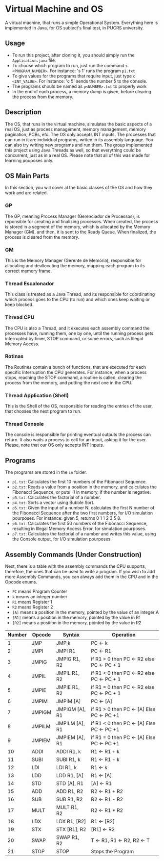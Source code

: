 # Virtual Machine and OS
A virtual machine, that runs a simple Operational System. Everything here is implemented in Java, for OS subject's final test, in PUCRS university. 

## Usage
- To run this project, after cloning it, you should simply run the ```Application.java``` file.
- To choose which program to run, just run the command ```s <PROGRAM_NUMBER>```. For instance: 's 1' runs the program ```p1.txt```
- To give values for the programs that require input, just type ``` c <INT_VALUE> ```. For instance: 'c 5' sends the number 5 to the console.
- The programs should be named as ```p<NUMBER>.txt``` to properly work
- In the end of each process, a memory dump is given, before clearing the process from the memory.

## Description
The OS, that runs in the virtual machine, simulates the basic aspects of a real OS, just as process management, memory management, memory pagination, PCBs, etc. The OS only accepts INT inputs. The processes that can run in it are individual programs, writen in its assembly language. You can also try writing new programs and run them. The group implemented this project using Java Threads as well, so that everything could be concurrent, just as in a real OS. Please note that all of this was made for learning pouposes only.

## OS Main Parts
In this section, you will cover al the basic classes of the OS and how they work and are related.

### GP
The GP, meaning Process Manager (Gerenciador de Processos), is reponsible for creating and finalizing processes. When created, the process is stored in a segment of the memory, which is allocated by the Memory Manager (GM), and then, it is sent to the Ready Queue. When finalized, the process is cleared from the memory. 

### GM
This is the Memory Manager (Gerente de Memória), responsible for allocating and deallocating the memory, mapping each program to its correct memory frame.

### Thread Escalonador
This class is treated as a Java Thread, and its responsible for coordinating which process goes to the CPU (to run) and which ones keep waiting or keep blocked.

### Thread CPU
The CPU is also a Thread, and it executes each assembly command the processes have, running them, one by one, until the running process gets interrupted by timer, STOP command, or some errors, such as Illegal Memory Access.

### Rotinas
The Routines contain a bunch of functions, that are executed for each specific Interruption the CPU generates. For instance, when a process stops, reaching the STOP command, a routine is called, clearing the process from the memory, and putting the next one in the CPU.

### Thread Application (Shell)
This is the Shell of the OS, responsible for reading the entries of the user, that chooses the next program to run.

### Thread Console
The console is responsible for printing eventual outputs the process can return. It also waits a process to call for an input, asking it for the user. Please, note that our OS only accepts INT inputs.


## Programs
The programs are stored in the ```in``` folder.
 - ```p1.txt```: Calculates the first 10 numbers of the Fibonacci Sequence.
 - ```p2.txt```: Reads a value from a position in the memory, and calculates the Fibonacci Sequence, or puts -1 in memory, if the number is negative.
 - ```p3.txt```: Calculates the factorial of a number.
 - ```p4.txt```: Sorts a  vector using Bubble Sort.
 - ```p5.txt```: Given the input of a number N, calculates the first N number of the Fibonacci Sequence after the two first numbers, for I/O simulation pourposes. For instance: given 5, returns 0 1 1 2 3 5 8.
 - ```p6.txt```: Calculates the first 50 numbers of the Fibonacci Sequence, resulting in Illegal Memory Access Error, for simulation pourposes.
 - ```p7.txt```: Calculates the factorial of a number and writes this value, using the Console output, for I/O simulation pourposes.
 
 ## Assembly Commands (Under Construction)
 Next, there is a table with the assembly commands the CPU supports, therefore, the ones that can be used to write a program. If you wish to add more Assembly Commands, you can always add them in the CPU and in the Opcode enums.
- ``` PC ``` means Program Counter
-  ``` k ``` means an integer number
-  ``` R1 ``` means Register 1
-  ``` R2 ``` means Register 2
-  ``` [A] ``` means a position in the memory, pointed by the value of an integer A
-  ``` [R1] ``` means a position in the memory, pointed by the value in R1
-  ``` [R2] ``` means a position in the memory, pointed by the value in R2
 
| Number  |  Opcode  | Syntax  |  Operation  |
| ------- | -------- | ------- | ----------- |
| 1 | JMP | JMP k | PC &#8592; k |
| 2 | JMPI | JMPI R1 | PC &#8592; R1 |
| 3 | JMPIG | JMPIG R1, R2 | if R1 > 0 then PC &#8592; R2 else PC &#8592; PC + 1 |
| 4 | JMPIL | JMPIL R1, R2 | if R1 < 0 then PC &#8592; R2 else PC &#8592; PC + 1 |
| 5 | JMPIE | JMPIE R1, R2 | if R1 = 0 then PC &#8592; R2 else PC &#8592; PC + 1 |
| 6 | JMPIM | JMPIM [A] | PC &#8592; [A] |
| 7 | JMPIGM | JMPIGM [A], R1 | if R1 > 0 then PC &#8592; [A] Else PC &#8592; PC +1 |
| 8 | JMPILM | JMPILM [A], R1 | if R1 < 0 then PC &#8592; [A] Else PC &#8592; PC +1 |
| 9 | JMPIEM | JMPIEM [A], R1 | if R1 = 0 then PC &#8592; [A] Else PC &#8592; PC +1 |
| 10 | ADDI | ADDI R1, k | R1 &#8592; R1 + k |
| 11 | SUBI | SUBI R1, k | R1 &#8592; R1 - k |
| 12 | LDI |  LDI R1, k | R1 &#8592; k |
| 13 | LDD | LDD R1, [A] | R1 &#8592; [A] |
| 14 | STD | STD [A], R1 | [A] &#8592; R1 |
| 15 | ADD | ADD R1, R2 | R2 &#8592; R1 + R2 |
| 16 | SUB | SUB R1, R2 | R2 &#8592; R1 - R2 |
| 17 | MULT | MULT R1, R2 | R2 &#8592; R1 * R2 |
| 18 | LDX | LDX R1, [R2] | R1 &#8592; [R2] |
| 19 | STX | STX [R1], R2 | [R1] &#8592; R2 |
| 20 | SWAP | SWAP R1, R2 | T &#8592; R1, R1 &#8592; R2, R2 &#8592; T |
| 21 | STOP | STOP | Stops the Program |
